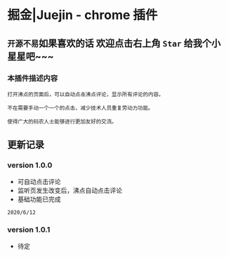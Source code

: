 # 掘金|Juejin - chrome 插件 
## `开源不易`如果喜欢的话 欢迎点击右上角 `Star` 给我个小星星吧~~~
### 本插件描述内容
```
打开沸点的页面后，可以自动点击沸点评论，显示所有评论的内容。

不在需要手动一个一个的点击，减少技术人员重复劳动力功能。

使得广大的码农人士能够进行更加友好的交流。
```

## 更新记录

### version 1.0.0
+ 可自动点击评论
+ 监听页发生改变后，沸点自动点击评论
+ 基础功能已完成

```
2020/6/12
```

### version 1.0.1
+ 待定

